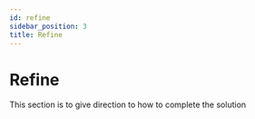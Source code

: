 ```yaml
---
id: refine
sidebar_position: 3
title: Refine
---
```


# Refine
This section is to give direction to how to complete the solution 
